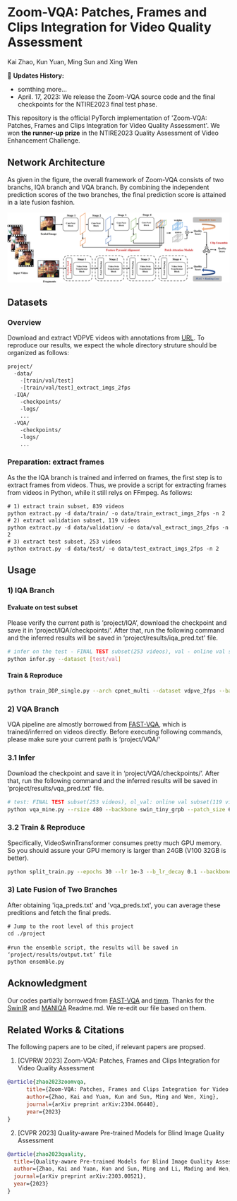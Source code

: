 # Zoom-VQA: Patches, Frames and Clips Integration for Video Quality Assessment

Kai Zhao, Kun Yuan, Ming Sun and Xing Wen

:rocket: **Updates History:**
- somthing more…
- April. 17, 2023: We release the Zoom-VQA source code and the final checkpoints for the NTIRE2023 final test phase. 

This repository is the official PyTorch implementation of 'Zoom-VQA: Patches, Frames and Clips Integration for Video Quality Assessment'. We won **the runner-up prize** in the NTIRE2023 Quality Assessment of Video Enhancement Challenge. 

## Network Architecture
As given in the figure, the overall framework of Zoom-VQA consists of two branchs, IQA branch and VQA branch. By combining the independent prediction scores of the two branches, the final prediction score is attained in a late fusion fashion.

![framework.png](images/framework.png)

## Datasets
### Overview
Download and extract VDPVE videos with annotations from [URL](https://arxiv.org/abs/2303.09290). To reproduce our results, we expect the whole directory struture should be organized as follows:
```
project/
  -data/
    -[train/val/test]
    -[train/val/test]_extract_imgs_2fps
  -IQA/
    -checkpoints/
    -logs/
    ...
  -VQA/
    -checkpoints/
    -logs/
    ...
```

### Preparation: extract frames 
As the the IQA branch is trained and inferred on frames, the first step is to extract frames from videos. Thus, we provide a script for extracting frames from videos in Python, while it still relys on FFmpeg. As follows:

```
# 1) extract train subset, 839 videos
python extract.py -d data/train/ -o data/train_extract_imgs_2fps -n 2
# 2) extract validation subset, 119 videos
python extract.py -d data/validation/ -o data/val_extract_imgs_2fps -n 2
# 3) extract test subset, 253 videos
python extract.py -d data/test/ -o data/test_extract_imgs_2fps -n 2
```

## Usage
### 1) IQA Branch

#### Evaluate on test subset
Please verify the current path is ’project/IQA’, download the checkpoint and save it in ‘project/IQA/checkpoints/’. After that, run the following command and the inferred results will be saved in ‘project/results/iqa_pred.txt' file. 

```bash
# infer on the test - FINAL TEST subset(253 videos), val - online val subset(119 videos)
python infer.py --dataset [test/val]
```

#### Train & Reproduce
```bash
python train_DDP_single.py --arch cpnet_multi --dataset vdpve_2fps --batch_size 32 --epochs 30 --lr 4e-4 --optimizer ADAMW --weight_decay 1e-2 --drop_path 0.1 --loss_type smooth_l1 --pretrain --rsize 512 --csize 320 --cutmix 0. --backbone_lr_decay 0.2 --pretrain --dropout 0.5 --suffix lr4e-4_b32_dp05_dpath01_wd1e-2_blrdecay02_reproduce
```

### 2) VQA Branch

VQA pipeline are almostly borrowed from [FAST-VQA](https://github.com/VQAssessment/FAST-VQA-and-FasterVQA), which is trained/inferred on videos directly. Before executing following commands, please make sure your current path is ‘project/VQA/‘

### 3.1 Infer
Download the checkpoint and save it in ‘project/VQA/checkpoints/’. After that, run the following command and the inferred results will be saved in ‘project/results/vqa_pred.txt' file. 

```bash
# test: FINAL TEST subset(253 videos), ol_val: online val subset(119 videos), off_val: my split validation, 111 videos
python vqa_mine.py --rsize 480 --backbone swin_tiny_grpb --patch_size 6 --dataset [test/ol_val/off_val]
```

### 3.2 Train & Reproduce
Specifically, VideoSwinTransformer consumes pretty much GPU memory. So you should assure your GPU memory is larger than 24GB (V100 32GB is better).
```bash
python split_train.py --epochs 30 --lr 1e-3 --b_lr_decay 0.1 --backbone swin_tiny_grpb --batch_size 16 --rsize 480 --patch_size 6 --suffix lr1e-3_fragments_r480c336_blr01_reproduce
```

### 3) Late Fusion of Two Branches
After obtaining 'iqa_preds.txt' and 'vqa_preds.txt', you can average these preditions and fetch the final preds. 

```
# Jump to the root level of this project 
cd ./project

#run the ensemble script, the results will be saved in ‘project/results/output.txt’ file
python ensemble.py
```



## Acknowledgment
Our codes partially borrowed from [FAST-VQA](https://github.com/VQAssessment/FAST-VQA-and-FasterVQA) and [timm](https://github.com/rwightman/pytorch-image-models). Thanks for the [SwinIR](https://github.com/JingyunLiang/SwinIR) and [MANIQA](https://github.com/IIGROUP/MANIQA) Readme.md. We re-edit our file based on them.

## Related Works & Citations 
The following papers are to be cited, if relevant papers are propsed. 

1. [CVPRW 2023] Zoom-VQA: Patches, Frames and Clips Integration for Video Quality Assessment

```bibtex
@article{zhao2023zoomvqa,
      title={Zoom-VQA: Patches, Frames and Clips Integration for Video Quality Assessment}, 
      author={Zhao, Kai and Yuan, Kun and Sun, Ming and Wen, Xing},
      journal={arXiv preprint arXiv:2304.06440},
      year={2023}
}
```

2. [CVPR 2023] Quality-aware Pre-trained Models for Blind Image Quality Assessment

```bibtex
@article{zhao2023quality,
  title={Quality-aware Pre-trained Models for Blind Image Quality Assessment},
  author={Zhao, Kai and Yuan, Kun and Sun, Ming and Li, Mading and Wen, Xing},
  journal={arXiv preprint arXiv:2303.00521},
  year={2023}
}
```


